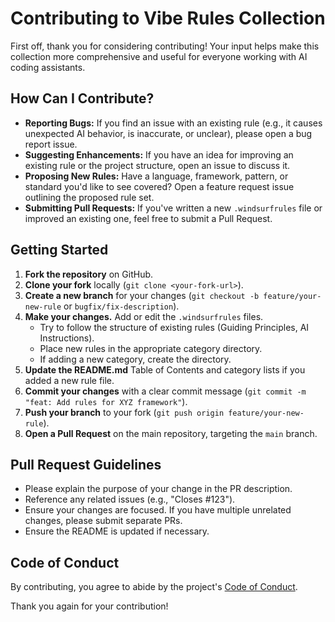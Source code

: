 # Contributing to Vibe Rules Collection

First off, thank you for considering contributing! Your input helps make this collection more comprehensive and useful for everyone working with AI coding assistants.

## How Can I Contribute?

- **Reporting Bugs:** If you find an issue with an existing rule (e.g., it causes unexpected AI behavior, is inaccurate, or unclear), please open a bug report issue.
- **Suggesting Enhancements:** If you have an idea for improving an existing rule or the project structure, open an issue to discuss it.
- **Proposing New Rules:** Have a language, framework, pattern, or standard you'd like to see covered? Open a feature request issue outlining the proposed rule set.
- **Submitting Pull Requests:** If you've written a new `.windsurfrules` file or improved an existing one, feel free to submit a Pull Request.

## Getting Started

1.  **Fork the repository** on GitHub.
2.  **Clone your fork** locally (`git clone <your-fork-url>`).
3.  **Create a new branch** for your changes (`git checkout -b feature/your-new-rule` or `bugfix/fix-description`).
4.  **Make your changes.** Add or edit the `.windsurfrules` files.
    -   Try to follow the structure of existing rules (Guiding Principles, AI Instructions).
    -   Place new rules in the appropriate category directory.
    -   If adding a new category, create the directory.
5.  **Update the README.md** Table of Contents and category lists if you added a new rule file.
6.  **Commit your changes** with a clear commit message (`git commit -m "feat: Add rules for XYZ framework"`).
7.  **Push your branch** to your fork (`git push origin feature/your-new-rule`).
8.  **Open a Pull Request** on the main repository, targeting the `main` branch.

## Pull Request Guidelines

- Please explain the purpose of your change in the PR description.
- Reference any related issues (e.g., "Closes #123").
- Ensure your changes are focused. If you have multiple unrelated changes, please submit separate PRs.
- Ensure the README is updated if necessary.

## Code of Conduct

By contributing, you agree to abide by the project's [Code of Conduct](CODE_OF_CONDUCT.md).

Thank you again for your contribution!
